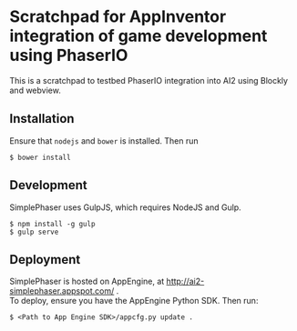 Scratchpad for AppInventor integration of game development using PhaserIO
============================================================================

This is a scratchpad to testbed PhaserIO integration into AI2 using Blockly and webview.

## Installation

Ensure that `nodejs` and `bower` is installed.  Then run 

    $ bower install
    

## Development

SimplePhaser uses GulpJS, which requires NodeJS and Gulp.

    $ npm install -g gulp
    $ gulp serve

    
## Deployment

SimplePhaser is hosted on AppEngine, at http://ai2-simplephaser.appspot.com/ .  
To deploy, ensure you have the AppEngine Python SDK.  Then run:

    $ <Path to App Engine SDK>/appcfg.py update .

